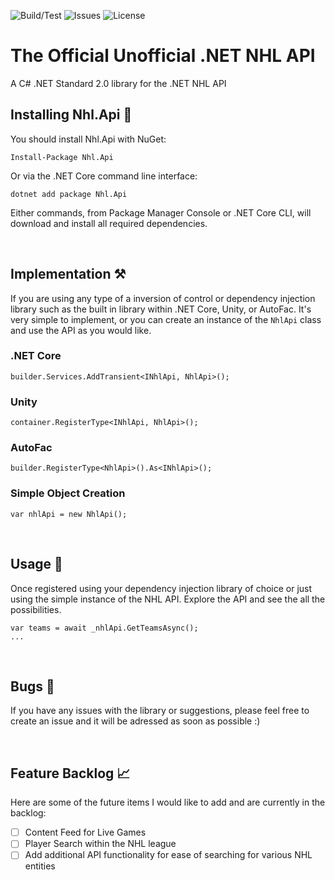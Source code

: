 ![Build/Test](https://github.com/Afischbacher/Nhl.Api/actions/workflows/dotnet.yml/badge.svg)
![Issues](https://img.shields.io/github/issues/Afischbacher/Nhl.Api.svg)
![License](https://img.shields.io/github/license/Afischbacher/Nhl.Api)

# The Official Unofficial .NET NHL API 
A C# .NET Standard 2.0 library for the .NET NHL API
<br />

## Installing Nhl.Api 🏒

You should install Nhl.Api with NuGet:

```
Install-Package Nhl.Api
```

Or via the .NET Core command line interface:

```
dotnet add package Nhl.Api
```

Either commands, from Package Manager Console or .NET Core CLI, will download and install all required dependencies.

<br />

## Implementation ⚒

If you are using any type of a inversion of control or dependency injection library such as the built in library within .NET Core, Unity, or AutoFac. It's very simple to implement, or you can create an instance of the `NhlApi` class and use the API as you would like.

### .NET Core
`builder.Services.AddTransient<INhlApi, NhlApi>();`

### Unity
`container.RegisterType<INhlApi, NhlApi>();`

### AutoFac
`builder.RegisterType<NhlApi>().As<INhlApi>();`

### Simple Object Creation
`var nhlApi = new NhlApi();`

<br />

## Usage 🚀

Once registered using your dependency injection library of choice or just using the simple instance of the NHL API. Explore the API and see the all the possibilities.
```
var teams = await _nhlApi.GetTeamsAsync();
...
```
<br />

## Bugs 🐛

If you have any issues with the library or suggestions, please feel free to create an issue and it will be adressed as soon as possible :)

<br />

## Feature Backlog 📈

Here are some of the future items I would like to add and are currently in the backlog:

- [ ] Content Feed for Live Games
- [ ] Player Search within the NHL league
- [ ] Add additional API functionality for ease of searching for various NHL entities
